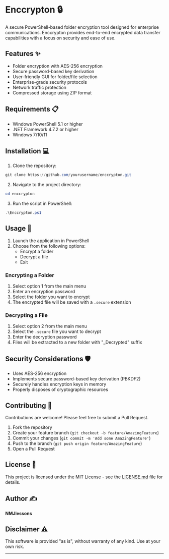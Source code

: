 # Enccrypton 🔒

A secure PowerShell-based folder encryption tool designed for enterprise communications. Enccrypton provides end-to-end encrypted data transfer capabilities with a focus on security and ease of use.

## Features ✨

- Folder encryption with AES-256 encryption
- Secure password-based key derivation
- User-friendly GUI for folder/file selection
- Enterprise-grade security protocols
- Network traffic protection
- Compressed storage using ZIP format

## Requirements 📋

- Windows PowerShell 5.1 or higher
- .NET Framework 4.7.2 or higher
- Windows 7/10/11

## Installation 💻

1. Clone the repository:
```powershell
git clone https://github.com/yourusername/enccrypton.git
```

2. Navigate to the project directory:
```powershell
cd enccrypton
```

3. Run the script in PowerShell:
```powershell
.\Enccrypton.ps1
```

## Usage 🚀

1. Launch the application in PowerShell
2. Choose from the following options:
   - Encrypt a folder
   - Decrypt a file
   - Exit

### Encrypting a Folder
1. Select option 1 from the main menu
2. Enter an encryption password
3. Select the folder you want to encrypt
4. The encrypted file will be saved with a `.secure` extension

### Decrypting a File
1. Select option 2 from the main menu
2. Select the `.secure` file you want to decrypt
3. Enter the decryption password
4. Files will be extracted to a new folder with "_Decrypted" suffix

## Security Considerations 🛡️

- Uses AES-256 encryption
- Implements secure password-based key derivation (PBKDF2)
- Securely handles encryption keys in memory
- Properly disposes of cryptographic resources

## Contributing 🤝

Contributions are welcome! Please feel free to submit a Pull Request.

1. Fork the repository
2. Create your feature branch (`git checkout -b feature/AmazingFeature`)
3. Commit your changes (`git commit -m 'Add some AmazingFeature'`)
4. Push to the branch (`git push origin feature/AmazingFeature`)
5. Open a Pull Request

## License 📄

This project is licensed under the MIT License - see the [LICENSE.md](LICENSE.md) file for details.

## Author ✍️

**NMJlessons**

## Disclaimer ⚠️

This software is provided "as is", without warranty of any kind. Use at your own risk.

---

